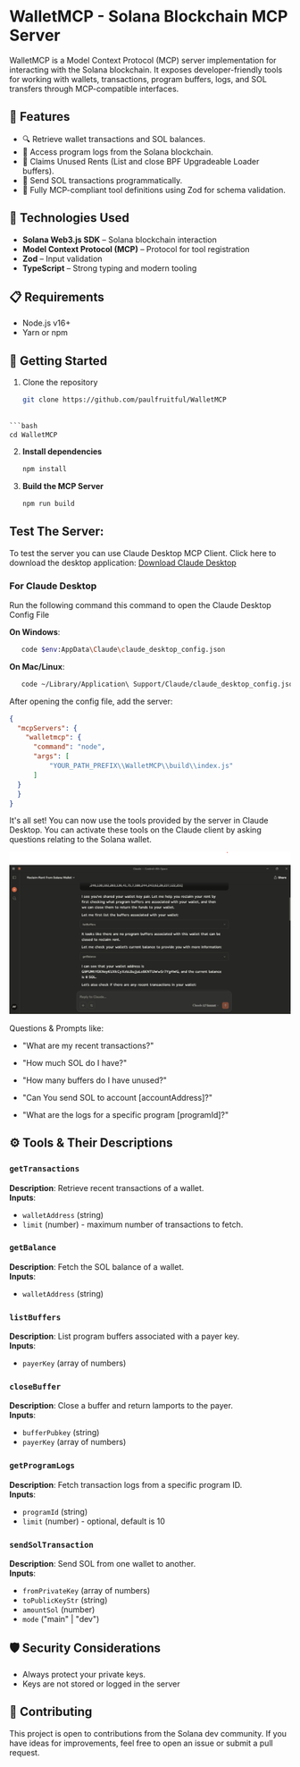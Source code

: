 # WalletMCP - Solana Blockchain MCP Server

WalletMCP is a Model Context Protocol (MCP) server implementation for interacting with the Solana blockchain. 
It exposes developer-friendly tools for working with wallets, transactions, program buffers, logs, and SOL transfers through MCP-compatible interfaces.


## 🧠 Features

- 🔍 Retrieve wallet transactions and SOL balances.
- 📜 Access program logs from the Solana blockchain.
- 🧾 Claims Unused Rents (List and close BPF Upgradeable Loader buffers).
- 💸 Send SOL transactions programmatically.
- 🧩 Fully MCP-compliant tool definitions using Zod for schema validation.


## 🔧 Technologies Used

- **Solana Web3.js SDK** – Solana blockchain interaction
- **Model Context Protocol (MCP)** – Protocol for tool registration
- **Zod** – Input validation
- **TypeScript** – Strong typing and modern tooling


## 📋 Requirements

- Node.js v16+
- Yarn or npm


## 🚀 Getting Started
1. Clone the repository
   ```bash
   git clone https://github.com/paulfruitful/WalletMCP
 ```

 ```bash
 cd WalletMCP
 ```
2. **Install dependencies**
   ```bash
   npm install
   ```

3. **Build the MCP Server**
   ```bash
   npm run build
   ```
## Test The Server:
To test the server you can use Claude Desktop MCP Client. Click here to download the desktop application:
[Download Claude Desktop](https://claude.ai/download)

### For Claude Desktop
Run the following command this command to open the Claude Desktop Config File

**On Windows**:
```bash
   code $env:AppData\Claude\claude_desktop_config.json

```
**On Mac/Linux**:
```bash
   code ~/Library/Application\ Support/Claude/claude_desktop_config.json
```
After opening the config file, add the server:

```json
{
  "mcpServers": {
    "walletmcp": {
      "command": "node",
      "args": [
          "YOUR_PATH_PREFIX\\WalletMCP\\build\\index.js"
      ]
  }
  }
}
```

It's all set! 
You can now use the tools provided by the server in Claude Desktop.
You can activate these tools on the Claude client by asking questions relating to the Solana wallet.

![Claim Rents Back](./assets/image.png)

Questions & Prompts like:
- "What are my recent transactions?"

- "How much SOL do I have?"



- "How many buffers do I have unused?"
- "Can You send SOL to account [accountAddress]?"
- "What are the logs for a specific program [programId]?"


## ⚙️ Tools & Their Descriptions

### `getTransactions`
**Description**: Retrieve recent transactions of a wallet.  
**Inputs**:
- `walletAddress` (string)
- `limit` (number) - maximum number of transactions to fetch.

### `getBalance`
**Description**: Fetch the SOL balance of a wallet.  
**Inputs**:
- `walletAddress` (string)

### `listBuffers`
**Description**: List program buffers associated with a payer key.  
**Inputs**:
- `payerKey` (array of numbers)

### `closeBuffer`
**Description**: Close a buffer and return lamports to the payer.  
**Inputs**:
- `bufferPubkey` (string)
- `payerKey` (array of numbers)

### `getProgramLogs`
**Description**: Fetch transaction logs from a specific program ID.  
**Inputs**:
- `programId` (string)
- `limit` (number) - optional, default is 10

### `sendSolTransaction`
**Description**: Send SOL from one wallet to another.  
**Inputs**:
- `fromPrivateKey` (array of numbers)
- `toPublicKeyStr` (string)
- `amountSol` (number)
- `mode` ("main" | "dev")


## 🛡️ Security Considerations

- Always protect your private keys.
- Keys are not stored or logged in the server



## 🤝 Contributing

This project is open to contributions from the Solana dev community.
If you have ideas for improvements, feel free to open an issue or submit a pull request.